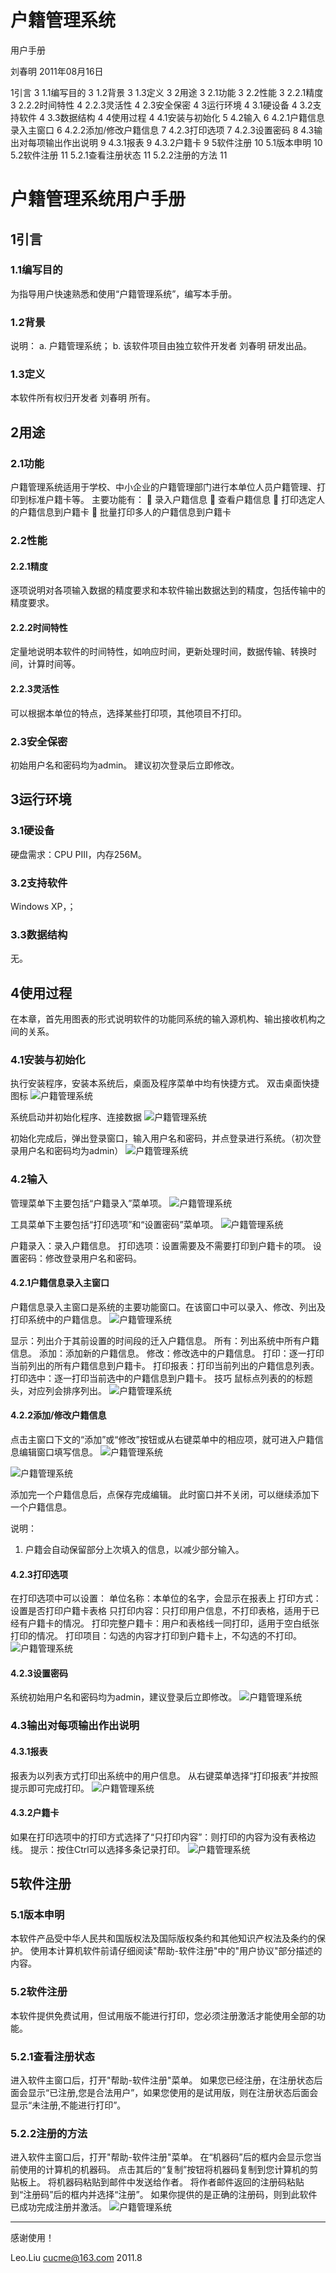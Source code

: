 # 户籍管理系统

用户手册








刘春明
2011年08月16日

 
1引言	3
1.1编写目的	3
1.2背景	3
1.3定义	3
2用途	3
2.1功能	3
2.2性能	3
2.2.1精度	3
2.2.2时间特性	4
2.2.3灵活性	4
2.3安全保密	4
3运行环境	4
3.1硬设备	4
3.2支持软件	4
3.3数据结构	4
4使用过程	4
4.1安装与初始化	5
4.2输入	6
4.2.1户籍信息录入主窗口	6
4.2.2添加/修改户籍信息	7
4.2.3打印选项	7
4.2.3设置密码	8
4.3输出对每项输出作出说明	9
4.3.1报表	9
4.3.2户籍卡	9
5软件注册	10
5.1版本申明	10
5.2软件注册	11
5.2.1查看注册状态	11
5.2.2注册的方法	11




 
# 户籍管理系统用户手册
## 1引言
### 1.1编写目的
为指导用户快速熟悉和使用“户籍管理系统”，编写本手册。
### 1.2背景
说明：
a.	户籍管理系统；
b.	该软件项目由独立软件开发者 刘春明 研发出品。
### 1.3定义
本软件所有权归开发者 刘春明 所有。
## 2用途
### 2.1功能
户籍管理系统适用于学校、中小企业的户籍管理部门进行本单位人员户籍管理、打印到标准户籍卡等。
主要功能有：
	录入户籍信息
	查看户籍信息
	打印选定人的户籍信息到户籍卡
	批量打印多人的户籍信息到户籍卡

### 2.2性能
#### 2.2.1精度
逐项说明对各项输入数据的精度要求和本软件输出数据达到的精度，包括传输中的精度要求。
#### 2.2.2时间特性
定量地说明本软件的时间特性，如响应时间，更新处理时间，数据传输、转换时间，计算时间等。
#### 2.2.3灵活性
可以根据本单位的特点，选择某些打印项，其他项目不打印。
### 2.3安全保密
初始用户名和密码均为admin。
建议初次登录后立即修改。
## 3运行环境
### 3.1硬设备
硬盘需求：CPU PIII，内存256M。
### 3.2支持软件
Windows XP，；
### 3.3数据结构
无。
## 4使用过程
在本章，首先用图表的形式说明软件的功能同系统的输入源机构、输出接收机构之间的关系。
### 4.1安装与初始化
执行安装程序，安装本系统后，桌面及程序菜单中均有快捷方式。
双击桌面快捷图标
 ![户籍管理系统](https://github.com/cucmeliu/register/blob/master/docs/imgs/001.png "户籍管理系统")

系统启动并初始化程序、连接数据
 ![户籍管理系统](https://github.com/cucmeliu/register/blob/master/docs/imgs/002.png "户籍管理系统")

初始化完成后，弹出登录窗口，输入用户名和密码，并点登录进行系统。（初次登录用户名和密码均为admin）
 ![户籍管理系统](https://github.com/cucmeliu/register/blob/master/docs/imgs/003.png "户籍管理系统")

### 4.2输入
管理菜单下主要包括“户籍录入”菜单项。
 ![户籍管理系统](https://github.com/cucmeliu/register/blob/master/docs/imgs/004.png "户籍管理系统")

工具菜单下主要包括“打印选项”和“设置密码”菜单项。
 ![户籍管理系统](https://github.com/cucmeliu/register/blob/master/docs/imgs/005.png "户籍管理系统")

户籍录入：录入户籍信息。
打印选项：设置需要及不需要打印到户籍卡的项。
设置密码：修改登录用户名和密码。
#### 4.2.1户籍信息录入主窗口
户籍信息录入主窗口是系统的主要功能窗口。在该窗口中可以录入、修改、列出及打印系统中的户籍信息。
 ![户籍管理系统](https://github.com/cucmeliu/register/blob/master/docs/imgs/006.png "户籍管理系统")

显示：列出介于其前设置的时间段的迁入户籍信息。
所有：列出系统中所有户籍信息。
添加：添加新的户籍信息。
修改：修改选中的户籍信息。
打印：逐一打印当前列出的所有户籍信息到户籍卡。
打印报表：打印当前列出的户籍信息列表。
打印选中：逐一打印当前选中的户籍信息到户籍卡。
技巧
鼠标点列表的的标题头，对应列会排序列出。
 ![户籍管理系统](https://github.com/cucmeliu/register/blob/master/docs/imgs/007.png "户籍管理系统")


#### 4.2.2添加/修改户籍信息
点击主窗口下文的“添加”或“修改”按钮或从右键菜单中的相应项，就可进入户籍信息编辑窗口填写信息。
 ![户籍管理系统](https://github.com/cucmeliu/register/blob/master/docs/imgs/008.png "户籍管理系统")
 
 ![户籍管理系统](https://github.com/cucmeliu/register/blob/master/docs/imgs/009.png "户籍管理系统")

 
添加完一个户籍信息后，点保存完成编辑。
此时窗口并不关闭，可以继续添加下一个户籍信息。

说明：
1. 户籍会自动保留部分上次填入的信息，以减少部分输入。

#### 4.2.3打印选项
在打印选项中可以设置：
单位名称：本单位的名字，会显示在报表上
打印方式：设置是否打印户籍卡表格
只打印内容：只打印用户信息，不打印表格，适用于已经有户籍卡的情况。
打印完整户籍卡：用户和表格线一同打印，适用于空白纸张打印的情况。
    打印项目：勾选的内容才打印到户籍卡上，不勾选的不打印。
 ![户籍管理系统](https://github.com/cucmeliu/register/blob/master/docs/imgs/010.png "户籍管理系统")


#### 4.2.3设置密码
系统初始用户名和密码均为admin，建议登录后立即修改。
 ![户籍管理系统](https://github.com/cucmeliu/register/blob/master/docs/imgs/011.png "户籍管理系统")

### 4.3输出对每项输出作出说明
#### 4.3.1报表
报表为以列表方式打印出系统中的用户信息。
从右键菜单选择“打印报表”并按照提示即可完成打印。
 ![户籍管理系统](https://github.com/cucmeliu/register/blob/master/docs/imgs/012.png "户籍管理系统")

#### 4.3.2户籍卡
如果在打印选项中的打印方式选择了“只打印内容”：则打印的内容为没有表格边线。
提示：按住Ctrl可以选择多条记录打印。
![户籍管理系统](https://github.com/cucmeliu/register/blob/master/docs/imgs/013.png "户籍管理系统")

 
## 5软件注册
### 5.1版本申明
本软件产品受中华人民共和国版权法及国际版权条约和其他知识产权法及条约的保护。
使用本计算机软件前请仔细阅读"帮助-软件注册"中的"用户协议"部分描述的内容。

### 5.2软件注册
本软件提供免费试用，但试用版不能进行打印，您必须注册激活才能使用全部的功能。
### 5.2.1查看注册状态
进入软件主窗口后，打开"帮助-软件注册"菜单。
如果您已经注册，在注册状态后面会显示“已注册,您是合法用户”，如果您使用的是试用版，则在注册状态后面会显示“未注册,不能进行打印”。
### 5.2.2注册的方法
进入软件主窗口后，打开"帮助-软件注册"菜单。
在“机器码”后的框内会显示您当前使用的计算机的机器码。
点击其后的“复制”按钮将机器码复制到您计算机的剪贴板上。
将机器码粘贴到邮件中发送给作者。
将作者邮件返回的注册码粘贴到“注册码”后的框内并选择“注册”。
如果你提供的是正确的注册码，则到此软件已成功完成注册并激活。
 ![户籍管理系统](https://github.com/cucmeliu/register/blob/master/docs/imgs/014.png "户籍管理系统")

----------------------------------------------------------------------------------------------------------------
感谢使用！

Leo.Liu
cucme@163.com
2011.8
